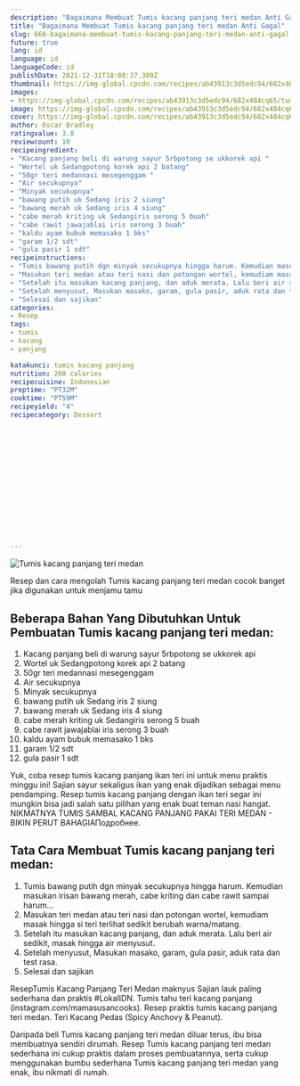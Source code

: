```yaml
---
description: "Bagaimana Membuat Tumis kacang panjang teri medan Anti Gagal"
title: "Bagaimana Membuat Tumis kacang panjang teri medan Anti Gagal"
slug: 660-bagaimana-membuat-tumis-kacang-panjang-teri-medan-anti-gagal
future: true
lang: id
language: id
languageCode: id
publishDate: 2021-12-31T18:08:37.309Z 
thumbnail: https://img-global.cpcdn.com/recipes/ab43913c3d5edc94/682x484cq65/tumis-kacang-panjang-teri-medan-foto-resep-utama.png
images:
- https://img-global.cpcdn.com/recipes/ab43913c3d5edc94/682x484cq65/tumis-kacang-panjang-teri-medan-foto-resep-utama.png
image: https://img-global.cpcdn.com/recipes/ab43913c3d5edc94/682x484cq65/tumis-kacang-panjang-teri-medan-foto-resep-utama.png
cover: https://img-global.cpcdn.com/recipes/ab43913c3d5edc94/682x484cq65/tumis-kacang-panjang-teri-medan-foto-resep-utama.png
author: Oscar Bradley
ratingvalue: 3.8
reviewcount: 10
recipeingredient:
- "Kacang panjang beli di warung sayur 5rbpotong se ukkorek api "
- "Wortel uk Sedangpotong korek api 2 batang"
- "50gr teri medannasi mesegenggam "
- "Air secukupnya"
- "Minyak secukupnya"
- "bawang putih uk Sedang iris 2 siung"
- "bawang merah uk Sedang iris 4 siung"
- "cabe merah kriting uk Sedangiris serong 5 buah"
- "cabe rawit jawajablai iris serong 3 buah"
- "kaldu ayam bubuk memasako 1 bks"
- "garam 1/2 sdt"
- "gula pasir 1 sdt"
recipeinstructions:
- "Tumis bawang putih dgn minyak secukupnya hingga harum. Kemudian masukan irisan bawang merah, cabe kriting dan cabe rawit sampai harum..."
- "Masukan teri medan atau teri nasi dan potongan wortel, kemudiam masak hingga si teri terlihat sedikit berubah warna/matang."
- "Setelah itu masukan kacang panjang, dan aduk merata. Lalu beri air sedikit, masak hingga air menyusut."
- "Setelah menyusut, Masukan masako, garam, gula pasir, aduk rata dan test rasa."
- "Selesai dan sajikan"
categories:
- Resep
tags:
- tumis
- kacang
- panjang

katakunci: tumis kacang panjang 
nutrition: 260 calories
recipecuisine: Indonesian
preptime: "PT32M"
cooktime: "PT59M"
recipeyield: "4"
recipecategory: Dessert


     
    
    
    
    
    
    
    
    
    
    
      
    
---
```



![Tumis kacang panjang teri medan](https://img-global.cpcdn.com/recipes/ab43913c3d5edc94/682x484cq65/tumis-kacang-panjang-teri-medan-foto-resep-utama.png)

Resep dan cara mengolah  Tumis kacang panjang teri medan cocok banget jika digunakan untuk menjamu tamu

<!--inarticleads1-->

## Beberapa Bahan Yang Dibutuhkan Untuk Pembuatan Tumis kacang panjang teri medan:

1. Kacang panjang beli di warung sayur 5rbpotong se ukkorek api 
1. Wortel uk Sedangpotong korek api 2 batang
1. 50gr teri medannasi mesegenggam 
1. Air secukupnya
1. Minyak secukupnya
1. bawang putih uk Sedang iris 2 siung
1. bawang merah uk Sedang iris 4 siung
1. cabe merah kriting uk Sedangiris serong 5 buah
1. cabe rawit jawajablai iris serong 3 buah
1. kaldu ayam bubuk memasako 1 bks
1. garam 1/2 sdt
1. gula pasir 1 sdt

Yuk, coba resep tumis kacang panjang ikan teri ini untuk menu praktis minggu ini! Sajian sayur sekaligus ikan yang enak dijadikan sebagai menu pendamping. Resep tumis kacang panjang dengan ikan teri segar ini mungkin bisa jadi salah satu pilihan yang enak buat teman nasi hangat. NIKMATNYA TUMIS SAMBAL KACANG PANJANG PAKAI TERI MEDAN - BIKIN PERUT BAHAGIAПодробнее. 

<!--inarticleads2-->

## Tata Cara Membuat Tumis kacang panjang teri medan:

1. Tumis bawang putih dgn minyak secukupnya hingga harum. Kemudian masukan irisan bawang merah, cabe kriting dan cabe rawit sampai harum...
1. Masukan teri medan atau teri nasi dan potongan wortel, kemudiam masak hingga si teri terlihat sedikit berubah warna/matang.
1. Setelah itu masukan kacang panjang, dan aduk merata. Lalu beri air sedikit, masak hingga air menyusut.
1. Setelah menyusut, Masukan masako, garam, gula pasir, aduk rata dan test rasa.
1. Selesai dan sajikan


ResepTumis Kacang Panjang Teri Medan maknyus Sajian lauk paling sederhana dan praktis #LokalIDN. Tumis tahu teri kacang panjang (instagram.com/mamasusancooks). Resep praktis tumis kacang panjang teri medan. Teri Kacang Pedas (Spicy Anchovy &amp; Peanut). 

Daripada   beli  Tumis kacang panjang teri medan  diluar terus, ibu  bisa membuatnya sendiri dirumah. Resep  Tumis kacang panjang teri medan  sederhana ini cukup praktis dalam proses pembuatannya, serta cukup menggunakan bumbu sederhana  Tumis kacang panjang teri medan  yang enak, ibu nikmati di rumah.
